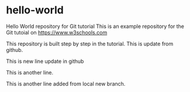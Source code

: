 # hello-world
Hello World repository for Git tutorial
This is an example repository for the Git tutoial on https://www.w3schools.com

This repository is built step by step in the tutorial.
This is update from github.

This is new line update in github

This is another line.

This is another line added from local new branch.
